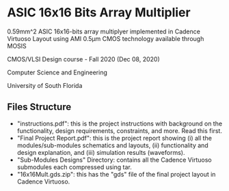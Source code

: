 # ASIC 16x16 Bits Array Multiplier

0.59mm^2 ASIC 16x16-bits array multiplyer implemented in Cadence Virtuoso Layout using AMI 0.5μm CMOS technology available through MOSIS

CMOS/VLSI Design course - Fall 2020 (Dec 08, 2020)

Computer Science and Engineering

University of South Florida

## Files Structure

* "instructions.pdf": this is the project instructions with background on the functionality, design requirements, constraints, and more. Read this first.
* "Final Project Report.pdf": this is the project report showing (i) all the modules/sub-modules schematics and layouts, (ii) functionality and design explanation, and (iii) simulation results (waveforms).
* "Sub-Modules Designs" Directory: contains all the Cadence Virtuoso submodules each compressed using tar.
* "16x16Mult.gds.zip": this has the "gds" file of the final project layout in Cadence Virtuoso.
